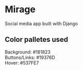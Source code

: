 # Mirage
Social media app built with Django


## Color palletes used
Background: #181823\
Buttons/Links: #19376D\
Hover: #537FE7
